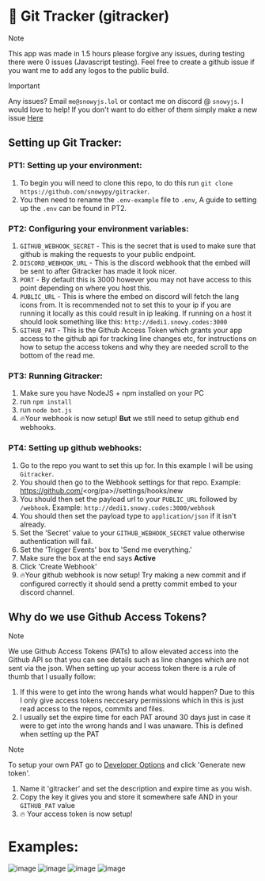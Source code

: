 # 🚀 Git Tracker (gitracker)

> [!NOTE]
> This app was made in 1.5 hours please forgive any issues, during testing there were 0 issues (Javascript testing). Feel free to create a github issue if you want me to add any logos to the public build.

> [!IMPORTANT]
> Any issues? Email `me@snowyjs.lol` or contact me on discord @ `snowyjs`. I would love to help!
> If you don't want to do either of them simply make a new issue [Here](https://github.com/snowypy/Gitracker/issues/new)

## Setting up Git Tracker:

### PT1: Setting up your environment:
  1. To begin you will need to clone this repo, to do this run `git clone https://github.com/snowypy/gitracker`.
  2. You then need to rename the `.env-example` file to `.env`, A guide to setting up the `.env` can be found in PT2.

### PT2: Configuring your environment variables:
  1. `GITHUB_WEBHOOK_SECRET` - This is the secret that is used to make sure that github is making the requests to your public endpoint.
  2. `DISCORD_WEBHOOK_URL` - This is the discord webhook that the embed will be sent to after Gitracker has made it look nicer.
  3. `PORT` - By default this is 3000 however you may not have access to this point depending on where you host this.
  4. `PUBLIC_URL` - This is where the embed on discord will fetch the lang icons from. It is recommended not to set this to your ip if you are running it locally as this could result in ip leaking. If running on a host it should look something like this: `http://dedi1.snowy.codes:3000`
  5. `GITHUB_PAT` - This is the Github Access Token which grants your app access to the github api for tracking line changes etc, for instructions on how to setup the access tokens and why they are needed scroll to the bottom of the read me.

### PT3: Running Gitracker:
  1. Make sure you have NodeJS + npm installed on your PC
  2. run `npm install`
  3. run `node bot.js`
  4. 🔥Your webhook is now setup! **But** we still need to setup github end webhooks.

### PT4: Setting up github webhooks:
  1. Go to the repo you want to set this up for. In this example I will be using `Gitracker`. 
  2. You should then go to the Webhook settings for that repo. Example: https://github.com/<org/pa>/<repo-name>/settings/hooks/new
  3. You should then set the payload url to your `PUBLIC_URL` followed by `/webhook`. Example: `http://dedi1.snowy.codes:3000/webhook`
  4. You should then set the payload type to `application/json` if it isn't already.
  5. Set the 'Secret' value to your `GITHUB_WEBHOOK_SECRET` value otherwise authentication will fail.
  6. Set the 'Trigger Events' box to 'Send me everything.'
  7. Make sure the box at the end says **Active**
  8. Click 'Create Webhook'
  9. 🔥Your github webhook is now setup! Try making a new commit and if configured correctly it should send a pretty commit embed to your discord channel.

## Why do we use Github Access Tokens?

> [!NOTE]
> We use Github Access Tokens (PATs) to allow elevated access into the Github API so that you can see details such as line changes which are not sent via the json. When setting up your access token there is a rule of thumb that I usually follow:
>   1. If this were to get into the wrong hands what would happen? Due to this I only give access tokens neccesary permissions which in this is just read access to the repos, commits and files.
>   2. I usually set the expire time for each PAT around 30 days just in case it were to get into the wrong hands and I was unaware. This is defined when setting up the PAT

> [!NOTE]
> To setup your own PAT go to [Developer Options](https://github.com/settings/tokens?type=beta) and click 'Generate new token'.
>   1. Name it 'gitracker' and set the description and expire time as you wish.
>   2. Copy the key it gives you and store it somewhere safe AND in your `GITHUB_PAT` value
>   3. 🔥 Your access token is now setup!

# Examples:
![image](https://github.com/user-attachments/assets/7dcf2ab6-1a8d-4707-a242-c4b71c3820c7) ![image](https://github.com/user-attachments/assets/469a7605-5d67-44e7-9806-7123ac956230)
![image](https://github.com/user-attachments/assets/6c1a5b8c-fd0a-4109-ac75-c77d801d5116) ![image](https://github.com/user-attachments/assets/33d4018c-64d4-435f-9097-c06637b72b30)




